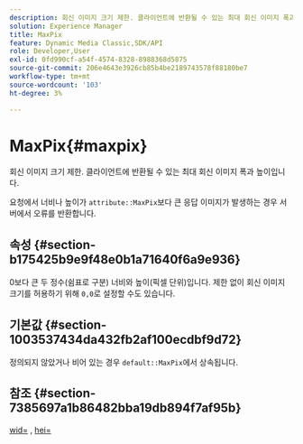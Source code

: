 ```yaml
---
description: 회신 이미지 크기 제한. 클라이언트에 반환될 수 있는 최대 회신 이미지 폭과 높이입니다.
solution: Experience Manager
title: MaxPix
feature: Dynamic Media Classic,SDK/API
role: Developer,User
exl-id: 0fd990cf-a54f-4574-8328-8988368d5875
source-git-commit: 206e4643e3926cb85b4be2189743578f88180be7
workflow-type: tm+mt
source-wordcount: '103'
ht-degree: 3%

---
```


# MaxPix{#maxpix}

회신 이미지 크기 제한. 클라이언트에 반환될 수 있는 최대 회신 이미지 폭과 높이입니다.

요청에서 너비나 높이가 `attribute::MaxPix`보다 큰 응답 이미지가 발생하는 경우 서버에서 오류를 반환합니다.

## 속성 {#section-b175425b9e9f48e0b1a71640f6a9e936}

0보다 큰 두 정수(쉼표로 구분) 너비와 높이(픽셀 단위)입니다. 제한 없이 회신 이미지 크기를 허용하기 위해 `0,0`로 설정할 수도 있습니다.

## 기본값 {#section-1003537434da432fb2af100ecdbf9d72}

정의되지 않았거나 비어 있는 경우 `default::MaxPix`에서 상속됩니다.

## 참조 {#section-7385697a1b86482bba19db894f7af95b}

[wid=](../../../../../is-api/http-ref/image-serving-api-ref/c-http-protocol-reference/c-command-reference/r-is-http-wid.md#reference-bfeadcb67bf4485f851eb21345527e47) ,  [hei=](../../../../../is-api/http-ref/image-serving-api-ref/c-http-protocol-reference/c-command-reference/r-is-http-hei.md#reference-6d6f556ccc0e4b98a815e8a5c1944a96)

